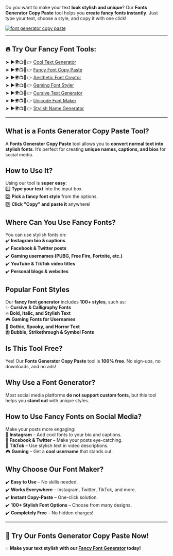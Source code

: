 Do you want to make your text **look stylish and unique**? Our **Fonts Generator Copy Paste** tool helps you **create fancy fonts instantly**. Just type your text, choose a style, and copy it with one click!

[![font generator copy paste](https://blogger.googleusercontent.com/img/b/R29vZ2xl/AVvXsEgFPDhRwta1WDZ755-sUTnLu2NXl5oi_aDatNsM1PwcCQZHsvYzKxdH0X3K_Zozaka1osvZ2v5NC1CCtTSJKODzOralgGXBIoPjIkh3NSFAWU7zulucsteS144Q-ZbEb4FQRdMr2SrGz6VOy3HEl2yyS6m5xjjowb-TmBQpZYbS_PPaK7x7ucNzb2GZvCFr/w640-h476-rw/Cool%20Text%20Maker.webp)](https://www.cooltextmaker.com/)

---

## 🔥 **Try Our Fancy Font Tools:**
➤ ►🌍📺📱👉 [Cool Text Generator](https://www.cooltextmaker.com/)  
➤ ►🌍📺📱👉 [Fancy Font Copy Paste](https://www.cooltextmaker.com/)  
➤ ►🌍📺📱👉 [Aesthetic Font Creator](https://www.cooltextmaker.com/)  
➤ ►🌍📺📱👉 [Gaming Font Styler](https://www.cooltextmaker.com/)  
➤ ►🌍📺📱👉 [Cursive Text Generator](https://www.cooltextmaker.com/)  
➤ ►🌍📺📱👉 [Unicode Font Maker](https://www.cooltextmaker.com/)  
➤ ►🌍📺📱👉 [Stylish Name Generator](https://www.cooltextmaker.com/)  

---

## **What is a Fonts Generator Copy Paste Tool?**
A **Fonts Generator Copy Paste** tool allows you to **convert normal text into stylish fonts**. It’s perfect for creating **unique names, captions, and bios** for social media.

## **How to Use It?**
Using our tool is **super easy**:  
1️⃣ **Type your text** into the input box.  
2️⃣ **Pick a fancy font style** from the options.  
3️⃣ **Click "Copy" and paste it** anywhere!  

## **Where Can You Use Fancy Fonts?**
You can use stylish fonts on:  
✔️ **Instagram bio & captions**  
✔️ **Facebook & Twitter posts**  
✔️ **Gaming usernames (PUBG, Free Fire, Fortnite, etc.)**  
✔️ **YouTube & TikTok video titles**  
✔️ **Personal blogs & websites**  

## **Popular Font Styles**
Our **fancy font generator** includes **100+ styles**, such as:  
✨ **Cursive & Calligraphy Fonts**  
🔥 **Bold, Italic, and Stylish Text**  
🎮 **Gaming Fonts for Usernames**  
🖤 **Gothic, Spooky, and Horror Text**  
🆎 **Bubble, Strikethrough & Symbol Fonts**  

## **Is This Tool Free?**
Yes! Our **Fonts Generator Copy Paste** tool is **100% free**. No sign-ups, no downloads, and no ads!

## **Why Use a Font Generator?**
Most social media platforms **do not support custom fonts**, but this tool helps you **stand out** with unique styles.

## **How to Use Fancy Fonts on Social Media?**
Make your posts more engaging:  
💎 **Instagram** – Add cool fonts to your bio and captions.  
📝 **Facebook & Twitter** – Make your posts eye-catching.  
🎵 **TikTok** – Use stylish text in video descriptions.  
🎮 **Gaming** – Get a **cool username** that stands out.  

## **Why Choose Our Font Maker?**
✔️ **Easy to Use** – No skills needed.  
✔️ **Works Everywhere** – Instagram, Twitter, TikTok, and more.  
✔️ **Instant Copy-Paste** – One-click solution.  
✔️ **100+ Stylish Font Options** – Choose from many designs.  
✔️ **Completely Free** – No hidden charges!  

---

## 🎉 **Try Our Fonts Generator Copy Paste Now!**
💡 **Make your text stylish with our [Fancy Font Generator](https://www.cooltextmaker.com/) today!**
